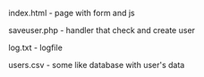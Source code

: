 index.html - page with form and js

saveuser.php - handler that check and create user

log.txt - logfile

users.csv - some like database with user's data